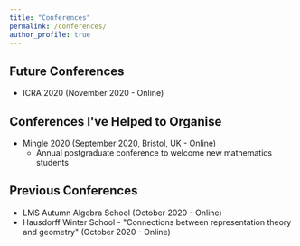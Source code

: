 ```yaml
---
title: "Conferences"
permalink: /conferences/
author_profile: true
---
```


## Future Conferences
* ICRA 2020 (November 2020 - Online)

## Conferences I've Helped to Organise
* Mingle 2020 (September 2020, Bristol, UK - Online)
  * Annual postgraduate conference to welcome new mathematics students
 
## Previous Conferences
* LMS Autumn Algebra School (October 2020 - Online)
* Hausdorff Winter School - "Connections between representation theory and geometry" (October 2020 - Online)
